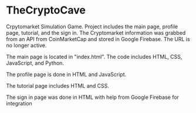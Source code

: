 # TheCryptoCave
Crpytomarket Simulation Game. Project includes the main page, profile page, tutorial, and the sign in. The Cryptomarket information was grabbed from an API from CoinMarketCap and stored in Google Firebase. The URL is no longer active.

The main page is located in "index.html". The code includes HTML, CSS, JavaScript, and Python.

The profile page is done in HTML and JavaScript.

The tutorial page includes HTML and CSS.

The sign in page was done in HTML with help from Google Firebase for integration
